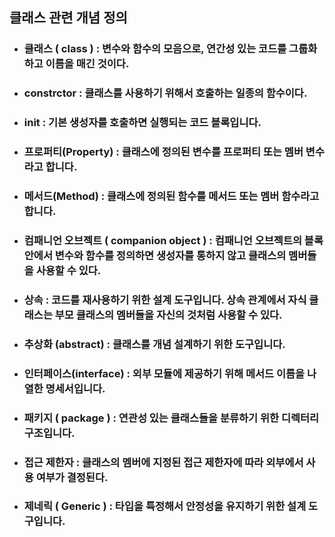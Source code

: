 ## 클래스 관련 개념 정의

* ### 클래스 ( class ) : 변수와 함수의 모음으로, 연간성 있는 코드를 그룹화하고 이름을 매긴 것이다.

* ### constrctor : 클래스를 사용하기 위해서 호출하는 일종의 함수이다.

* ### init : 기본 생성자를 호출하면 실행되는 코드 블록입니다.

* ### 프로퍼티(Property) : 클래스에 정의된 변수를 프로퍼티 또는 멤버 변수라고 합니다.

* ### 메서드(Method) : 클래스에 정의된 함수를 메서드 또는 멤버 함수라고 합니다.

* ### 컴패니언 오브젝트 ( companion object ) : 컴패니언 오브젝트의 블록 안에서 변수와 함수를 정의하면 생성자를 통하지 않고 클래스의 멤버들을 사용할 수 있다.

* ### 상속 : 코드를 재사용하기 위한 설계 도구입니다. 상속 관계에서 자식 클래스는 부모 클래스의 멤버들을 자신의 것처럼 사용할 수 있다.

* ### 추상화 (abstract) : 클래스를 개념 설계하기 위한 도구입니다.

* ### 인터페이스(interface) : 외부 모듈에 제공하기 위해 메서드 이름을 나열한 명세서입니다.

* ### 패키지 ( package ) : 연관성 있는 클래스들을 분류하기 위한 디렉터리 구조입니다.

* ### 접근 제한자 : 클래스의 멤버에 지정된 접근 제한자에 따라 외부에서 사용 여부가 결정된다.

* ### 제네릭 ( Generic ) : 타입을 특정해서 안정성을 유지하기 위한 설계 도구입니다.